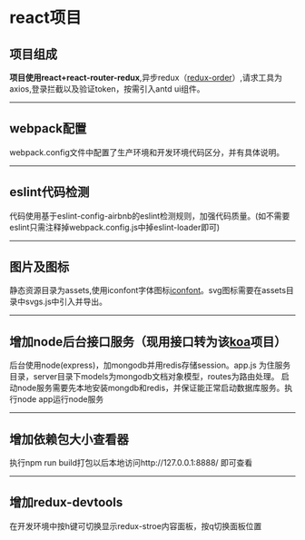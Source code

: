 # react项目
## 项目组成

__项目使用react+react-router-redux__,异步redux（[redux-order](https://github.com/Hzy0913/redux-order)）,请求工具为axios,登录拦截以及验证token，按需引入antd ui组件。

-----

## webpack配置
 webpack.config文件中配置了生产环境和开发环境代码区分，并有具体说明。

-----

## eslint代码检测
 代码使用基于eslint-config-airbnb的eslint检测规则，加强代码质量。(如不需要eslint只需注释掉webpack.config.js中掉eslint-loader即可)

-----

## 图片及图标
 静态资源目录为assets,使用iconfont字体图标[iconfont](http://www.iconfont.cn/)。svg图标需要在assets目录中svgs.js中引入并导出。


-----

## 增加node后台接口服务（现用接口转为该[koa](https://github.com/Hzy0913/koaSrver)项目）  
后台使用node(express)，加mongodb并用redis存储session。app.js 为住服务目录，server目录下models为mongodb文档对象模型，routes为路由处理。
启动node服务需要先本地安装mongdb和redis，并保证能正常启动数据库服务。执行node app运行node服务

-----

## 增加依赖包大小查看器  
执行npm run build打包以后本地访问http://127.0.0.1:8888/ 即可查看

-----

## 增加redux-devtools
在开发环境中按h键可切换显示redux-stroe内容面板，按q切换面板位置
